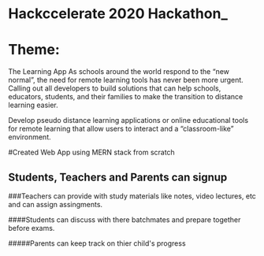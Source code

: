 # Hackccelerate 2020 Hackathon_

# Theme:
The Learning App
As schools around the world respond to the “new normal”, the need for remote learning tools has never been more urgent. Calling out all developers to build solutions that can help schools, educators, students, and their families to make the transition to distance learning easier.

Develop pseudo distance learning applications or online educational tools for remote learning that allow users to interact and a “classroom-like” environment.

#Created Web App using MERN stack from scratch


## Students, Teachers and Parents can signup


###Teachers can provide with study materials like notes, video lectures, etc and can assign assingments.


####Students can discuss with there batchmates and prepare together before exams.

#####Parents can keep track on thier child's progress
